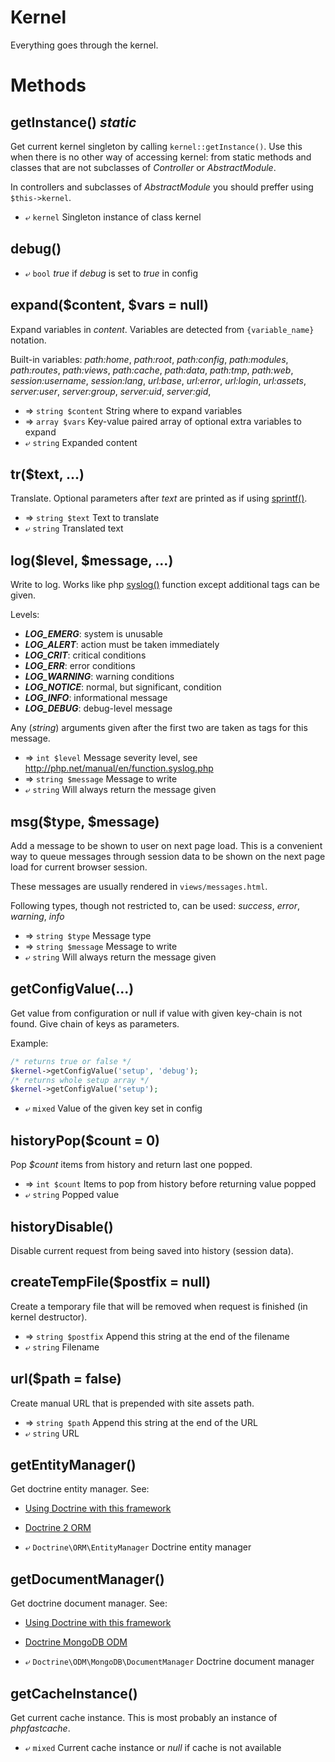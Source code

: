 ---
---

# Kernel
Everything goes through the kernel.

# Methods

## getInstance() *static*
Get current kernel singleton by calling `kernel::getInstance()`.
Use this when there is no other way of accessing kernel:
 from static methods and classes that are not subclasses of
*Controller* or *AbstractModule*.

In controllers and subclasses of *AbstractModule* you should preffer using
`$this->kernel`.

* ⤶ `kernel` Singleton instance of class kernel

## debug()
* ⤶ `bool` *true* if *debug* is set to *true* in config

## expand($content, $vars = null)
Expand variables in *content*.
Variables are detected from `{variable_name}` notation.

Built-in variables:
*path:home*, *path:root*, *path:config*, *path:modules*, *path:routes*, 
*path:views*, *path:cache*, *path:data*, *path:tmp*, *path:web*, *session:username*, 
*session:lang*, *url:base*, *url:error*, *url:login*, *url:assets*, *server:user*, 
*server:group*, *server:uid*, *server:gid*, 

* ⇒ `string $content` String where to expand variables
* ⇒ `array $vars` Key-value paired array of optional extra variables to expand
* ⤶ `string` Expanded content

## tr($text, ...)
Translate.
Optional parameters after *text* are printed as if using
[sprintf()](http://php.net/manual/en/function.sprintf.php).

* ⇒ `string $text` Text to translate
* ⤶ `string` Translated text

## log($level, $message, ...)
Write to log.
Works like php [syslog()](http://php.net/manual/en/function.syslog.php) function except
additional tags can be given.

Levels:
* ***LOG_EMERG***:	system is unusable
* ***LOG_ALERT***:	action must be taken immediately
* ***LOG_CRIT***:	critical conditions
* ***LOG_ERR***:	error conditions
* ***LOG_WARNING***:	warning conditions
* ***LOG_NOTICE***:	normal, but significant, condition
* ***LOG_INFO***:	informational message
* ***LOG_DEBUG***:	debug-level message

Any (*string*) arguments given after the first two are
taken as tags for this message.

* ⇒ `int $level` Message severity level, see http://php.net/manual/en/function.syslog.php
* ⇒ `string $message` Message to write
* ⤶ `string` Will always return the message given

## msg($type, $message)
Add a message to be shown to user on next page load.
This is a convenient way to queue messages through session data
to be shown on the next page load for current browser session.

These messages are usually rendered in `views/messages.html`.

Following types, though not restricted to, can be used:
*success*, *error*, *warning*, *info*

* ⇒ `string $type` Message type
* ⇒ `string $message` Message to write
* ⤶ `string` Will always return the message given

## getConfigValue(...)
Get value from configuration or null if value with given key-chain is not found.
Give chain of keys as parameters.

Example:
```php
/* returns true or false */
$kernel->getConfigValue('setup', 'debug');
/* returns whole setup array */
$kernel->getConfigValue('setup');
```
* ⤶ `mixed` Value of the given key set in config

## historyPop($count = 0)
Pop *$count* items from history and return last one popped.

* ⇒ `int $count` Items to pop from history before returning value popped
* ⤶ `string` Popped value


## historyDisable()
Disable current request from being saved into history (session data).

## createTempFile($postfix = null)
Create a temporary file that will be removed when request is finished (in kernel destructor).

* ⇒ `string $postfix` Append this string at the end of the filename
* ⤶ `string` Filename

## url($path = false)
Create manual URL that is prepended with site assets path.

* ⇒ `string $path` Append this string at the end of the URL
* ⤶ `string` URL

## getEntityManager()
Get doctrine entity manager.
See:
* [Using Doctrine with this framework](Doctrine)
* [Doctrine 2 ORM](http://docs.doctrine-project.org/projects/doctrine-orm/)

* ⤶ `Doctrine\ORM\EntityManager` Doctrine entity manager

## getDocumentManager()
Get doctrine document manager.
See:
* [Using Doctrine with this framework](Doctrine)
* [Doctrine MongoDB ODM](http://docs.doctrine-project.org/projects/doctrine-mongodb-odm/)

* ⤶ `Doctrine\ODM\MongoDB\DocumentManager` Doctrine document manager

## getCacheInstance()
Get current cache instance.
This is most probably an instance of *phpfastcache*.

* ⤶ `mixed` Current cache instance or *null* if cache is not available


